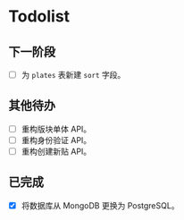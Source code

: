 # Todolist

## 下一阶段

- [ ] 为 `plates` 表新建 `sort` 字段。

## 其他待办

- [ ] 重构版块单体 API。
- [ ] 重构身份验证 API。
- [ ] 重构创建新贴 API。

## 已完成

- [x] 将数据库从 MongoDB 更换为 PostgreSQL。
